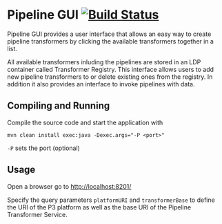 # Pipeline GUI [![Build Status](https://travis-ci.org/fusepoolP3/p3-pipeline-gui.svg)](https://travis-ci.org/fusepoolP3/p3-pipeline-gui)
Pipeline GUI provides a user interface that allows an easy way to create pipeline transformers by clicking the available transformers together in a list.

All available transformers inluding the pipelines are stored in an LDP container called Transformer Registry. This interface allows users to add new pipeline transformers to or delete existing ones from the registry. In addition it also provides an interface to invoke pipelines with data.

## Compiling and Running

Compile the source code and start the application with

    mvn clean install exec:java -Dexec.args="-P <port>"

`-P` sets the port (optional)

## Usage

Open a browser go to [http://localhost:8201/](http://localhost:8201/)

Specify the query parameters `platformURI` and `transformerBase` to define the URI of the P3 platform as well as the base URI of the Pipeline Transformer Service.
